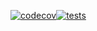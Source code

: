 [![codecov](https://codecov.io/gh/0x216/unicorn-homework/graph/badge.svg?token=V7CIVQ0LQH)](https://codecov.io/gh/0x216/unicorn-homework)[![tests](https://github.com/0x216/unicorn-homework/actions/workflows/workflow.yml/badge.svg)](https://github.com/0x216/unicorn-homework/actions/workflows/workflow.yml)